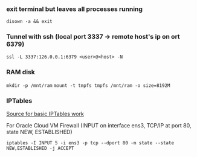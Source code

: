 
### exit terminal but leaves all processes running

`disown -a && exit`

### Tunnel with ssh (local port 3337 -> remote host's ip on ort 6379)

`ssl -L 3337:126.0.0.1:6379 <user>@<host> -N`

### RAM disk 

`mkdir -p /mnt/ram`
`mount -t tmpfs tmpfs /mnt/ram -o size=8192M`


### IPTables 

[Source for basic IPTables work](https://www.digitalocean.com/community/tutorials/iptables-essentials-common-firewall-rules-and-commands)

For Oracle Cloud VM Firewall (INPUT on interface ens3, TCP/IP at port 80, state NEW, ESTABLISHED)

`iptables -I INPUT 5 -i ens3 -p tcp --dport 80 -m state --state NEW,ESTABLISHED -j ACCEPT`
